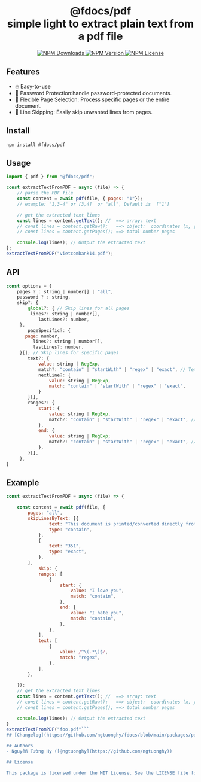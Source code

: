 <p align="center"> 
    <h1 align="center">@fdocs/pdf 
    <br>
    simple light to extract plain text from a pdf file
</h1>
</p>


<p align="center"> 
  <a aria-label="NPM Downloads" href="https://www.npmjs.com/@fdocs/pdf">
        <img alt="NPM Downloads" src="https://img.shields.io/npm/d18m/%40fdocs%2Fpdf?style=for-the-badge&labelColor=4F75FF">
      
  </a>
  <a aria-label="NPM version" href="https://www.npmjs.com/@fdocs/pdf">
        <img alt="NPM Version" src="https://img.shields.io/npm/v/%40fdocs%2Fpdf?style=for-the-badge&labelColor=4F75FF">
  </a>
  <a aria-label="License" href="https://github.com/ngtuonghy/fdocs/blob/main/LICENSE">
    <img alt="NPM License" src="https://img.shields.io/npm/l/%40fdocs%2Fpdf?style=for-the-badge&labelColor=4F75FF">
  </a>
</p>

## Features

- 🔥 Easy-to-use
- 🔐 Password Protection:handle password-protected documents.
- 📄 Flexible Page Selection: Process specific pages or the entire document.
- 🚫 Line Skipping: Easily skip unwanted lines from pages.

## Install 
```console
npm install @fdocs/pdf
```
## Usage 
```js
import { pdf } from "@fdocs/pdf";

const extractTextFromPDF = async (file) => {
	// parse the PDF file
	const content = await pdf(file, { pages: "1"});
	// example: "1,3-4" or [3,4]  or "all", Default is  ["1"]

	// get the extracted text lines
	const lines = content.getText(); //  ==> array: text
	// const lines = content.getRaw();   ==> object:  coordinates (x, y, etc.).
	// const lines = content.getPages(); ==> total number pages

	console.log(lines); // Output the extracted text
};
extractTextFromPDF("vietcombank14.pdf");
```
## API

```js
const options = {
    pages ? : string | number[] | "all", 
    password ? : string,
    skip?: {
		global?: { // Skip lines for all pages
         lines?: string | number[],
	        lastLines?: number,
     }, 
		pageSpecific?: {
       page: number,
	      lines?: string | number[],
	      lastLines?: number,
     }[]; // Skip lines for specific pages
		text?: {
			value: string | RegExp,
			match?: "contain" | "startWith" | "regex" | "exact", // Text match type
			nextLine?: {
				value: string | RegExp,
				match: "contain" | "startWith" | "regex" | "exact",
			}
		}[],
		ranges?: {
			start: {
				value: string | RegExp,
				match?: "contain" | "startWith" | "regex" | "exact", // Start match type
			},
			end: {
				value: string | RegExp;
				match?: "contain" | "startWith" | "regex" | "exact", // End match type
			},
		}[],
	 },
}
```
## Example
```js
const extractTextFromPDF = async (file) => {

    const content = await pdf(file, {
        pages: "all",
        skipLinesByText: [{
                text: "This document is printed/converted directly from the customer account statement printing system",
                type: "contain",
            },
            {
                text: "351",
                type: "exact",
            },
        ], 
            skip: {
			ranges: [
				{
					start: {
						value: "I love you",
						match: "contain",
					},
					end: {
						value: "I hate you",
						match: "contain",
					},
				},
			],
			text: [
				{
					value: /^\(.*\)$/,
					match: "regex",
				},
			],
		},
    
    });
    // get the extracted text lines
    const lines = content.getText(); //  ==> array: text
    // const lines = content.getRaw();   ==> object:  coordinates (x, y, etc.).
    // const lines = content.getPages(); ==> total number pages

    console.log(lines); // Output the extracted text
}
extractTextFromPDF("foo.pdf"```
## [Changelog](https://github.com/ngtuonghy/fdocs/blob/main/packages/pdf/CHANGELOG.md)

## Authors
- Nguyễn Tường Hy ([@ngtuonghy](https://github.com/ngtuonghy))

## License

This package is licensed under the MIT License. See the LICENSE file for details.
